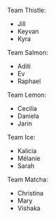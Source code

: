 Team Thistle:

- Jill
- Keyvan
- Kyra

Team Salmon:

- Aditi
- Ev
- Raphael

Team Lemon:

- Cecilia
- Daniela
- Jarin

Team Ice:

- Kalicia
- Mélanie
- Sarah

Team Matcha:

- Christina
- Mary
- Vishaka